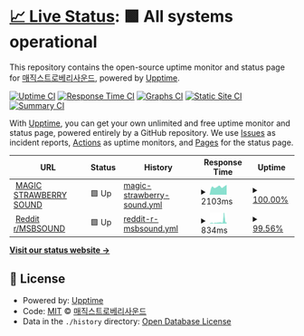 # [📈 Live Status](https://status.msbsound.cord.town): <!--live status--> **🟩 All systems operational**

This repository contains the open-source uptime monitor and status page for [매직스트로베리사운드](http://www.msbsound.com/), powered by [Upptime](https://github.com/upptime/upptime).

[![Uptime CI](https://github.com/MSBSOUND/status/workflows/Uptime%20CI/badge.svg)](https://github.com/MSBSOUND/status/actions?query=workflow%3A%22Uptime+CI%22)
[![Response Time CI](https://github.com/MSBSOUND/status/workflows/Response%20Time%20CI/badge.svg)](https://github.com/MSBSOUND/status/actions?query=workflow%3A%22Response+Time+CI%22)
[![Graphs CI](https://github.com/MSBSOUND/status/workflows/Graphs%20CI/badge.svg)](https://github.com/MSBSOUND/status/actions?query=workflow%3A%22Graphs+CI%22)
[![Static Site CI](https://github.com/MSBSOUND/status/workflows/Static%20Site%20CI/badge.svg)](https://github.com/MSBSOUND/status/actions?query=workflow%3A%22Static+Site+CI%22)
[![Summary CI](https://github.com/MSBSOUND/status/workflows/Summary%20CI/badge.svg)](https://github.com/MSBSOUND/status/actions?query=workflow%3A%22Summary+CI%22)

With [Upptime](https://upptime.js.org), you can get your own unlimited and free uptime monitor and status page, powered entirely by a GitHub repository. We use [Issues](https://github.com/MSBSOUND/status/issues) as incident reports, [Actions](https://github.com/MSBSOUND/status/actions) as uptime monitors, and [Pages](https://status.msbsound.cord.town) for the status page.

<!--start: status pages-->
<!-- This summary is generated by Upptime (https://github.com/upptime/upptime) -->
<!-- Do not edit this manually, your changes will be overwritten -->
<!-- prettier-ignore -->
| URL | Status | History | Response Time | Uptime |
| --- | ------ | ------- | ------------- | ------ |
| <img alt="" src="https://icons.duckduckgo.com/ip3/www.msbsound.com.ico" height="13"> [MAGIC STRAWBERRY SOUND](https://www.msbsound.com/) | 🟩 Up | [magic-strawberry-sound.yml](https://github.com/MSBSOUND/status/commits/HEAD/history/magic-strawberry-sound.yml) | <details><summary><img alt="Response time graph" src="./graphs/magic-strawberry-sound/response-time-week.png" height="20"> 2103ms</summary><br><a href="https://status.msbsound.cord.town/history/magic-strawberry-sound"><img alt="Response time 1930" src="https://img.shields.io/endpoint?url=https%3A%2F%2Fraw.githubusercontent.com%2FMSBSOUND%2Fstatus%2FHEAD%2Fapi%2Fmagic-strawberry-sound%2Fresponse-time.json"></a><br><a href="https://status.msbsound.cord.town/history/magic-strawberry-sound"><img alt="24-hour response time 2554" src="https://img.shields.io/endpoint?url=https%3A%2F%2Fraw.githubusercontent.com%2FMSBSOUND%2Fstatus%2FHEAD%2Fapi%2Fmagic-strawberry-sound%2Fresponse-time-day.json"></a><br><a href="https://status.msbsound.cord.town/history/magic-strawberry-sound"><img alt="7-day response time 2103" src="https://img.shields.io/endpoint?url=https%3A%2F%2Fraw.githubusercontent.com%2FMSBSOUND%2Fstatus%2FHEAD%2Fapi%2Fmagic-strawberry-sound%2Fresponse-time-week.json"></a><br><a href="https://status.msbsound.cord.town/history/magic-strawberry-sound"><img alt="30-day response time 1801" src="https://img.shields.io/endpoint?url=https%3A%2F%2Fraw.githubusercontent.com%2FMSBSOUND%2Fstatus%2FHEAD%2Fapi%2Fmagic-strawberry-sound%2Fresponse-time-month.json"></a><br><a href="https://status.msbsound.cord.town/history/magic-strawberry-sound"><img alt="1-year response time 1930" src="https://img.shields.io/endpoint?url=https%3A%2F%2Fraw.githubusercontent.com%2FMSBSOUND%2Fstatus%2FHEAD%2Fapi%2Fmagic-strawberry-sound%2Fresponse-time-year.json"></a></details> | <details><summary><a href="https://status.msbsound.cord.town/history/magic-strawberry-sound">100.00%</a></summary><a href="https://status.msbsound.cord.town/history/magic-strawberry-sound"><img alt="All-time uptime 100.00%" src="https://img.shields.io/endpoint?url=https%3A%2F%2Fraw.githubusercontent.com%2FMSBSOUND%2Fstatus%2FHEAD%2Fapi%2Fmagic-strawberry-sound%2Fuptime.json"></a><br><a href="https://status.msbsound.cord.town/history/magic-strawberry-sound"><img alt="24-hour uptime 100.00%" src="https://img.shields.io/endpoint?url=https%3A%2F%2Fraw.githubusercontent.com%2FMSBSOUND%2Fstatus%2FHEAD%2Fapi%2Fmagic-strawberry-sound%2Fuptime-day.json"></a><br><a href="https://status.msbsound.cord.town/history/magic-strawberry-sound"><img alt="7-day uptime 100.00%" src="https://img.shields.io/endpoint?url=https%3A%2F%2Fraw.githubusercontent.com%2FMSBSOUND%2Fstatus%2FHEAD%2Fapi%2Fmagic-strawberry-sound%2Fuptime-week.json"></a><br><a href="https://status.msbsound.cord.town/history/magic-strawberry-sound"><img alt="30-day uptime 100.00%" src="https://img.shields.io/endpoint?url=https%3A%2F%2Fraw.githubusercontent.com%2FMSBSOUND%2Fstatus%2FHEAD%2Fapi%2Fmagic-strawberry-sound%2Fuptime-month.json"></a><br><a href="https://status.msbsound.cord.town/history/magic-strawberry-sound"><img alt="1-year uptime 100.00%" src="https://img.shields.io/endpoint?url=https%3A%2F%2Fraw.githubusercontent.com%2FMSBSOUND%2Fstatus%2FHEAD%2Fapi%2Fmagic-strawberry-sound%2Fuptime-year.json"></a></details>
| <img alt="" src="https://icons.duckduckgo.com/ip3/www.reddit.com.ico" height="13"> [Reddit r/MSBSOUND](https://www.reddit.com/r/MSBSOUND/) | 🟩 Up | [reddit-r-msbsound.yml](https://github.com/MSBSOUND/status/commits/HEAD/history/reddit-r-msbsound.yml) | <details><summary><img alt="Response time graph" src="./graphs/reddit-r-msbsound/response-time-week.png" height="20"> 834ms</summary><br><a href="https://status.msbsound.cord.town/history/reddit-r-msbsound"><img alt="Response time 539" src="https://img.shields.io/endpoint?url=https%3A%2F%2Fraw.githubusercontent.com%2FMSBSOUND%2Fstatus%2FHEAD%2Fapi%2Freddit-r-msbsound%2Fresponse-time.json"></a><br><a href="https://status.msbsound.cord.town/history/reddit-r-msbsound"><img alt="24-hour response time 2317" src="https://img.shields.io/endpoint?url=https%3A%2F%2Fraw.githubusercontent.com%2FMSBSOUND%2Fstatus%2FHEAD%2Fapi%2Freddit-r-msbsound%2Fresponse-time-day.json"></a><br><a href="https://status.msbsound.cord.town/history/reddit-r-msbsound"><img alt="7-day response time 834" src="https://img.shields.io/endpoint?url=https%3A%2F%2Fraw.githubusercontent.com%2FMSBSOUND%2Fstatus%2FHEAD%2Fapi%2Freddit-r-msbsound%2Fresponse-time-week.json"></a><br><a href="https://status.msbsound.cord.town/history/reddit-r-msbsound"><img alt="30-day response time 560" src="https://img.shields.io/endpoint?url=https%3A%2F%2Fraw.githubusercontent.com%2FMSBSOUND%2Fstatus%2FHEAD%2Fapi%2Freddit-r-msbsound%2Fresponse-time-month.json"></a><br><a href="https://status.msbsound.cord.town/history/reddit-r-msbsound"><img alt="1-year response time 539" src="https://img.shields.io/endpoint?url=https%3A%2F%2Fraw.githubusercontent.com%2FMSBSOUND%2Fstatus%2FHEAD%2Fapi%2Freddit-r-msbsound%2Fresponse-time-year.json"></a></details> | <details><summary><a href="https://status.msbsound.cord.town/history/reddit-r-msbsound">99.56%</a></summary><a href="https://status.msbsound.cord.town/history/reddit-r-msbsound"><img alt="All-time uptime 99.85%" src="https://img.shields.io/endpoint?url=https%3A%2F%2Fraw.githubusercontent.com%2FMSBSOUND%2Fstatus%2FHEAD%2Fapi%2Freddit-r-msbsound%2Fuptime.json"></a><br><a href="https://status.msbsound.cord.town/history/reddit-r-msbsound"><img alt="24-hour uptime 100.00%" src="https://img.shields.io/endpoint?url=https%3A%2F%2Fraw.githubusercontent.com%2FMSBSOUND%2Fstatus%2FHEAD%2Fapi%2Freddit-r-msbsound%2Fuptime-day.json"></a><br><a href="https://status.msbsound.cord.town/history/reddit-r-msbsound"><img alt="7-day uptime 99.56%" src="https://img.shields.io/endpoint?url=https%3A%2F%2Fraw.githubusercontent.com%2FMSBSOUND%2Fstatus%2FHEAD%2Fapi%2Freddit-r-msbsound%2Fuptime-week.json"></a><br><a href="https://status.msbsound.cord.town/history/reddit-r-msbsound"><img alt="30-day uptime 99.90%" src="https://img.shields.io/endpoint?url=https%3A%2F%2Fraw.githubusercontent.com%2FMSBSOUND%2Fstatus%2FHEAD%2Fapi%2Freddit-r-msbsound%2Fuptime-month.json"></a><br><a href="https://status.msbsound.cord.town/history/reddit-r-msbsound"><img alt="1-year uptime 99.85%" src="https://img.shields.io/endpoint?url=https%3A%2F%2Fraw.githubusercontent.com%2FMSBSOUND%2Fstatus%2FHEAD%2Fapi%2Freddit-r-msbsound%2Fuptime-year.json"></a></details>

<!--end: status pages-->

[**Visit our status website →**](https://status.msbsound.cord.town)

## 📄 License

- Powered by: [Upptime](https://github.com/upptime/upptime)
- Code: [MIT](./LICENSE) © [매직스트로베리사운드](http://www.msbsound.com/)
- Data in the `./history` directory: [Open Database License](https://opendatacommons.org/licenses/odbl/1-0/)
